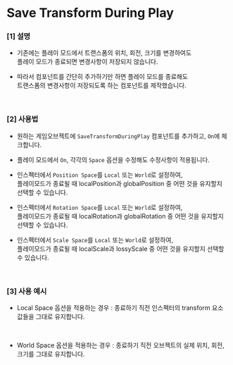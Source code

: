 # Save Transform During Play
 ### [1] 설명
  - 기존에는 플레이 모드에서 트랜스폼의 위치, 회전, 크기를 변경하여도
    <br>플레이 모드가 종료되면 변경사항이 저장되지 않습니다.
    
  - 따라서 컴포넌트를 간단히 추가하기만 하면 플레이 모드를 종료해도
    <br>트랜스폼의 변경사항이 저장되도록 하는 컴포넌트를 제작했습니다.
  
  <br>
  
 ### [2] 사용법
  - 원하는 게임오브젝트에 ```SaveTransformDuringPlay``` 컴포넌트를 추가하고, ```On```에 체크합니다.
  
  - 플레이 모드에서 ```On```, 각각의 ```Space``` 옵션을 수정해도 수정사항이 적용됩니다.
  
  - 인스펙터에서 ```Position Space```를 ```Local``` 또는 ```World```로 설정하여,
    <br> 플레이모드가 종료될 때 localPosition과 globalPosition 중 어떤 것을 유지할지 선택할 수 있습니다.
  
  - 인스펙터에서 ```Rotation Space```를 ```Local``` 또는 ```World```로 설정하여,
    <br> 플레이모드가 종료될 때 localRotation과 globalRotation 중 어떤 것을 유지할지 선택할 수 있습니다.
  
  - 인스펙터에서 ```Scale Space```를 ```Local``` 또는 ```World```로 설정하여,
    <br> 플레이모드가 종료될 때 localScale과 lossyScale 중 어떤 것을 유지할지 선택할 수 있습니다.
  
  <br>
  
 ### [3] 사용 예시
  - Local Space 옵션을 적용하는 경우
   : 종료하기 직전 인스펙터의 transform 요소 값들을 그대로 유지합니다.
  
  <br>

  - World Space 옵션을 적용하는 경우
   : 종료하기 직전 오브젝트의 실제 위치, 회전, 크기를 그대로 유지합니다.
